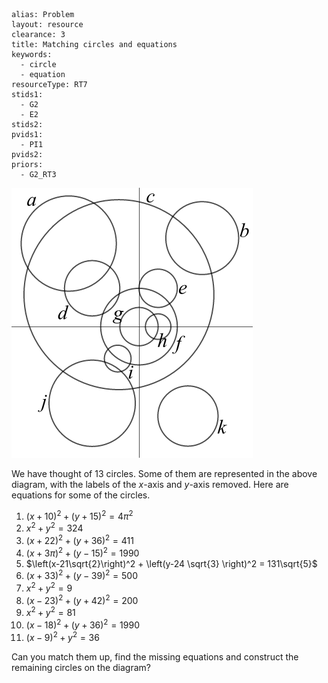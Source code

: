 ````
alias: Problem
layout: resource
clearance: 3
title: Matching circles and equations
keywords:
  - circle
  - equation
resourceType: RT7
stids1:
  - G2
  - E2
stids2:
pvids1:
  - PI1
pvids2:
priors:
  - G2_RT3

````

![Circles](missing_bw.png)

We have thought of 13 circles. Some of them are represented in the above diagram, with the labels of the $x$-axis and $y$-axis removed.  Here are equations for some of the circles.

1. $\left(x+10\right)^2 +\left(y+15\right)^2 = 4\pi ^2$
2. $x^2 + y^2 = 324$
3. $\left(x+22\right)^2 + \left(y+36\right)^2 = 411$
4. $\left(x+3\pi \right)^2 + \left(y-15\right)^2 = 1990$
5. $\left(x-21\sqrt{2}\right)^2 + \left(y-24 \sqrt{3} \right)^2 = 131\sqrt{5}$
6. $\left(x+33\right)^2 + \left(y-39\right)^2 = 500$
7. $x^2 + y^2 = 9$
8. $\left(x-23\right)^2 +\left(y+42\right)^2 = 200$
9. $x^2 + y^2 = 81$
10. $\left(x-18\right)^2 + \left(y+36\right)^2 = 1990$
11. $\left(x-9\right)^2 + y^2 = 36$

Can you match them up, find the missing equations and construct the remaining circles on the diagram?
